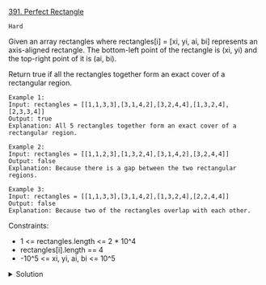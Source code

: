 [391. Perfect Rectangle](https://leetcode.com/problems/perfect-rectangle/description/)

`Hard`

Given an array rectangles where rectangles[i] = [xi, yi, ai, bi] represents an axis-aligned rectangle. The bottom-left point of the rectangle is (xi, yi) and the top-right point of it is (ai, bi).

Return true if all the rectangles together form an exact cover of a rectangular region.

```
Example 1:
Input: rectangles = [[1,1,3,3],[3,1,4,2],[3,2,4,4],[1,3,2,4],[2,3,3,4]]
Output: true
Explanation: All 5 rectangles together form an exact cover of a rectangular region.

Example 2:
Input: rectangles = [[1,1,2,3],[1,3,2,4],[3,1,4,2],[3,2,4,4]]
Output: false
Explanation: Because there is a gap between the two rectangular regions.

Example 3:
Input: rectangles = [[1,1,3,3],[3,1,4,2],[1,3,2,4],[2,2,4,4]]
Output: false
Explanation: Because two of the rectangles overlap with each other.
```

Constraints:

- 1 <= rectangles.length <= 2 * 10^4
- rectangles[i].length == 4
- -10^5 <= xi, yi, ai, bi <= 10^5

<details>
<summary>Solution</summary>

[wisdompeak](https://github.com/wisdompeak/LeetCode/tree/master/Math/391.Perfect-Rectangle)
[labuladong-如何判別完美矩形](https://labuladong.github.io/algo/4/33/130/)
</details>